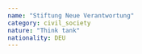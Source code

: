 ```yaml
---
name: "Stiftung Neue Verantwortung"
category: civil_society
nature: "Think tank"
nationality: DEU
---
```

    